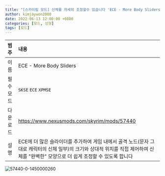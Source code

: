 ```yaml
---
title: "[스카이림 모드] 신체를 자세히 조정할수 있습니다 'ECE - More Body Sliders'"
author: kimjaywon2000
date: 2022-06-13 12:00:00 +0800
categories: [모드, 성형]
tags: [모드]
---
```


| 범주             | 내용            |
|:----------------|:---------------|
| 이름             | ECE - More Body Sliders  |
| 필수 모드         | `SKSE` `ECE` `XPMSE`             |
| 다운로드          | https://www.nexusmods.com/skyrim/mods/57440 |
| 설명             | ECE에 더 많은 슬라이더를 추가하여 게임 내에서 골격 노드(문자 그대로 캐릭터의 신체 일부)의 크기와 상대적 위치를 직접 제어하여 신체를 "완벽한" 모양으로 더 쉽게 조정할 수 있도록 합니다   |

![57440-0-1450000260](https://user-images.githubusercontent.com/76558033/173368397-5141d507-6885-4510-9d97-848ad95006e8.jpg)
